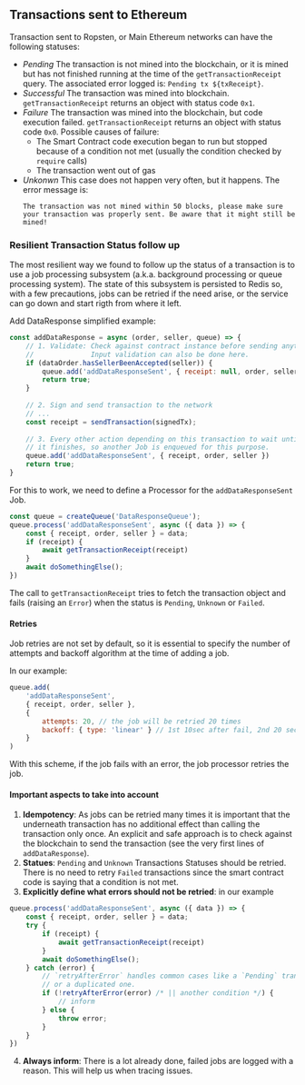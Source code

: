 ## Transactions sent to Ethereum

Transaction sent to Ropsten, or Main Ethereum networks can have the following statuses:

* _Pending_
  The transaction is not mined into the blockchain, or it is mined but has not finished running at the time of the `getTransactionReceipt` query.
  The associated error logged is: `Pending tx ${txReceipt}`.
* _Successful_
  The transaction was mined into blockchain. `getTransactionReceipt` returns an object with status code `0x1`.
* _Failure_
  The transaction was mined into the blockchain, but code execution failed. `getTransactionReceipt` returns an object with status code `0x0`.
  Possible causes of failure:
    * The Smart Contract code execution began to run but stopped because of a condition not met (usually the condition checked by `require` calls)
    * The transaction went out of gas
* _Unkonwn_
  This case does not happen very often, but it happens. The error message is:
  ```
  The transaction was not mined within 50 blocks, please make sure your transaction was properly sent. Be aware that it might still be mined!
  ```

### Resilient Transaction Status follow up

The most resilient way we found to follow up the status of a transaction is to use a job processing subsystem (a.k.a. background processing or queue processing system). The state of this subsystem is persisted to Redis so, with a few precautions, jobs can be retried if the need arise, or the service can go down and start rigth from where it left.

Add DataResponse simplified example:

```js
const addDataResponse = async (order, seller, queue) => {
    // 1. Validate: Check against contract instance before sending anything.
    //              Input validation can also be done here.
    if (dataOrder.hasSellerBeenAccepted(seller)) {
        queue.add('addDataResponseSent', { receipt: null, order, seller })
        return true;
    }
    
    // 2. Sign and send transaction to the network
    // ...
    const receipt = sendTransaction(signedTx);
    
    // 3. Every other action depending on this transaction to wait until
    // it finishes, so another Job is enqueued for this purpose.
    queue.add('addDataResponseSent', { receipt, order, seller })
    return true;
}
```

For this to work, we need to define a Processor for the `addDataResponseSent` Job.

```js
const queue = createQueue('DataResponseQueue');
queue.process('addDataResponseSent', async ({ data }) => {
    const { receipt, order, seller } = data;
    if (receipt) {
        await getTransactionReceipt(receipt)
    }
    await doSomethingElse();
})
```

The call to `getTransactionReceipt` tries to fetch the transaction object and fails (raising an `Error`) when the status is `Pending`, `Unknown` or `Failed`.

#### Retries

Job retries are not set by default, so it is essential to specify the number of attempts and backoff algorithm at the time of adding a job.

In our example:
```js
queue.add(
    'addDataResponseSent', 
    { receipt, order, seller },
    {
        attempts: 20, // the job will be retried 20 times
        backoff: { type: 'linear' } // 1st 10sec after fail, 2nd 20 secs after, and so on...
    }
)
```

With this scheme, if the job fails with an error, the job processor retries the job.

#### Important aspects to take into account

1. __Idempotency__: As jobs can be retried many times it is important that the underneath transaction has no additional effect than calling the transaction only once. An explicit and safe approach is to check against the blockchain to send the transaction (see the very first lines of `addDataResponse`).
2. __Statues__: `Pending` and `Unknown` Transactions Statuses should be retried. There is no need to retry `Failed` transactions since the smart contract code is saying that a condition is not met.
3. __Explicitly define what errors should not be retried__: in our example
```js
queue.process('addDataResponseSent', async ({ data }) => {
    const { receipt, order, seller } = data;
    try {
        if (receipt) {
            await getTransactionReceipt(receipt)
        }
        await doSomethingElse();
    } catch (error) {
        // `retryAfterError` handles common cases like a `Pending` transaction 
        // or a duplicated one.
        if (!retryAfterError(error) /* || another condition */) {
            // inform
        } else {
            throw error;
        }
    }
})
``` 
4. __Always inform__: There is a lot already done, failed jobs are logged with a reason. This will help us when tracing issues.
